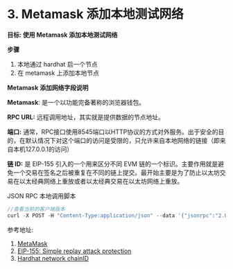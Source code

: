 # 3. Metamask 添加本地测试网络

**目标: 使用 Metamask 添加本地测试网络**

**步骤**

1. 本地通过 hardhat 启一个节点
2. 在 metamask 上添加本地节点

**Metamask 添加网络字段说明**

**Metamask**: 是一个以功能完备著称的浏览器钱包。

**RPC URL:** 远程调用地址，其实就是提供数据的节点地址。

**端口:** 通常，RPC接口使用8545端口以HTTP协议的方式对外服务。出于安全的目的，在默认情况下对这个端口的访问是受限的，只允许来自本地网络的链接（即来自本机127.0.0.1的访问）

**链 ID:**  是 EIP-155 引入的一个用来区分不同 EVM 链的一个标识。主要作用就是避免一个交易在签名之后被重复在不同的链上提交。最开始主要是为了防止以太坊交易在以太经典网络上重放或者以太经典交易在以太坊网络上重放。

JSON RPC 本地调用脚本

```jsx
//查看当前的客户端版本
curl -X POST -H "Content-Type:application/json" --data '{"jsonrpc":"2.0","method":"web3_clientVersion","params":[],"id":1}' http://localhost:8545
```

参考地址:

1. [MetaMask](https://metamask.io/)
2. [EIP-155: Simple replay attack protection](https://eips.ethereum.org/EIPS/eip-155)
3. [Hardhat network chainID](https://hardhat.org/hardhat-network/reference/#chainid)